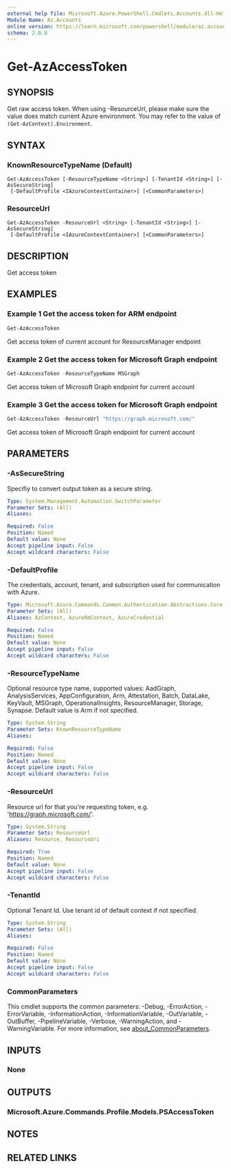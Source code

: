 ```yaml
---
external help file: Microsoft.Azure.PowerShell.Cmdlets.Accounts.dll-Help.xml
Module Name: Az.Accounts
online version: https://learn.microsoft.com/powershell/module/az.accounts/get-azaccesstoken
schema: 2.0.0
---
```


# Get-AzAccessToken

## SYNOPSIS
Get raw access token. When using -ResourceUrl, please make sure the value does match current Azure environment. You may refer to the value of `(Get-AzContext).Environment`.

## SYNTAX

### KnownResourceTypeName (Default)
```
Get-AzAccessToken [-ResourceTypeName <String>] [-TenantId <String>] [-AsSecureString]
 [-DefaultProfile <IAzureContextContainer>] [<CommonParameters>]
```

### ResourceUrl
```
Get-AzAccessToken -ResourceUrl <String> [-TenantId <String>] [-AsSecureString]
 [-DefaultProfile <IAzureContextContainer>] [<CommonParameters>]
```

## DESCRIPTION
Get access token

## EXAMPLES

### Example 1 Get the access token for ARM endpoint
```powershell
Get-AzAccessToken
```

Get access token of current account for ResourceManager endpoint

### Example 2 Get the access token for Microsoft Graph endpoint
```powershell
Get-AzAccessToken -ResourceTypeName MSGraph
```

Get access token of Microsoft Graph endpoint for current account

### Example 3 Get the access token for Microsoft Graph endpoint
```powershell
Get-AzAccessToken -ResourceUrl "https://graph.microsoft.com/"
```

Get access token of Microsoft Graph endpoint for current account

## PARAMETERS

### -AsSecureString
Specifiy to convert output token as a secure string.

```yaml
Type: System.Management.Automation.SwitchParameter
Parameter Sets: (All)
Aliases:

Required: False
Position: Named
Default value: None
Accept pipeline input: False
Accept wildcard characters: False
```

### -DefaultProfile
The credentials, account, tenant, and subscription used for communication with Azure.

```yaml
Type: Microsoft.Azure.Commands.Common.Authentication.Abstractions.Core.IAzureContextContainer
Parameter Sets: (All)
Aliases: AzContext, AzureRmContext, AzureCredential

Required: False
Position: Named
Default value: None
Accept pipeline input: False
Accept wildcard characters: False
```

### -ResourceTypeName
Optional resource type name, supported values: AadGraph, AnalysisServices, AppConfiguration, Arm, Attestation, Batch, DataLake, KeyVault, MSGraph, OperationalInsights, ResourceManager, Storage, Synapse. Default value is Arm if not specified.

```yaml
Type: System.String
Parameter Sets: KnownResourceTypeName
Aliases:

Required: False
Position: Named
Default value: None
Accept pipeline input: False
Accept wildcard characters: False
```

### -ResourceUrl
Resource url for that you're requesting token, e.g. 'https://graph.microsoft.com/'.

```yaml
Type: System.String
Parameter Sets: ResourceUrl
Aliases: Resource, ResourceUri

Required: True
Position: Named
Default value: None
Accept pipeline input: False
Accept wildcard characters: False
```

### -TenantId
Optional Tenant Id. Use tenant id of default context if not specified.

```yaml
Type: System.String
Parameter Sets: (All)
Aliases:

Required: False
Position: Named
Default value: None
Accept pipeline input: False
Accept wildcard characters: False
```

### CommonParameters
This cmdlet supports the common parameters: -Debug, -ErrorAction, -ErrorVariable, -InformationAction, -InformationVariable, -OutVariable, -OutBuffer, -PipelineVariable, -Verbose, -WarningAction, and -WarningVariable. For more information, see [about_CommonParameters](http://go.microsoft.com/fwlink/?LinkID=113216).

## INPUTS

### None

## OUTPUTS

### Microsoft.Azure.Commands.Profile.Models.PSAccessToken

## NOTES

## RELATED LINKS
